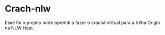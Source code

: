 # Crach-nlw
Esse foi o projeto onde aprendi a fazer o crachá virtual para a trilha Origin na NLW Heat.
